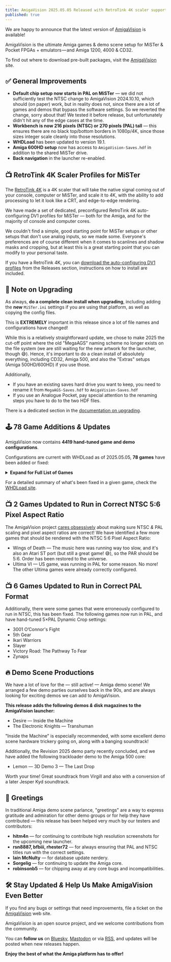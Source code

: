 ```yaml
---
title: AmigaVision 2025.05.05 Released with RetroTink 4K scaler support + 86 Game Updates
published: true
---
```


We are happy to announce that the latest version of [AmigaVision] is available!

AmigaVision is the ultimate Amiga games & demo scene setup for MiSTer & Pocket FPGAs + emulators — and Amiga 1200, 4000 & CD32.

To find out where to download pre-built packages, visit the [AmigaVision](https://amiga.vision) site.

## ✅ General Improvements

* **Default chip setup now starts in PAL on MiSTer** — we did not sufficiently test the NTSC change to AmigaVision 2024.10.10, which should (on paper) work, but in reality does not, since there are a lot of games and demos that bypass the software settings. So we reverted the change, sorry about that! We tested it before release, but unfortunately didn't hit any of the edge cases at the time.
* **Workbench is now 216 pixels (NTSC) or 270 pixels (PAL) tall** — this ensures there are no black top/bottom borders in 1080p/4K, since those sizes integer scale cleanly into those resolutions.
* **WHDLoad** has been updated to version 19.1.
* **Amiga 600HD setup** now has access to `AmigaVision-Saves.hdf` in addition to the shared MiSTer drive.
* **Back navigation** in the launcher re-enabled.

## 📺 RetroTink 4K Scaler Profiles for MiSTer

The [RetroTink 4K](https://www.retrotink.com/shop/retrotink-4k) is a 4K scaler that will take the native signal coming out of your console, computer or MiSTer, and scale it to 4K, with the ability to add processing to let it look like a CRT, and edge-to-edge rendering.

We have made a set of dedicated, preconfigured RetroTink 4K auto-configuring DV1 profiles for MiSTer — both for the Amiga, and for the majority of console and computer cores. 

We couldn't find a simple, good starting point for MiSTer setups or other setups that don't use analog inputs, so we made some. Everyone's preferences are of course different when it comes to scanlines and shadow masks and cropping, but at least this is a great starting point that you can modify to your personal taste.

If you have a RetroTink 4K, you can [download the auto-configuring DV1 profiles](https://github.com/amigavision/RT4K) from the Releases section, instructions on how to install are included.

## 📝 Note on Upgrading

As always, **do a complete clean install when upgrading**, including adding the **new** `MiSTer.ini` settings if you are using that platform, as well as copying the config files.

This is **EXTREMELY** important in this release since a lot of file names and configurations have changed!

While this is a relatively straightforward update, we chose to make 2025 the cut-off point where the old "MegaAGS" naming scheme no longer exists on the file system (we are still waiting for the new artwork for the launcher, though 😅). Hence, it's important to do a clean install of absolutely everything, including CD32, Amiga 500, and also the "Extras" setups (Amiga 500HD/600HD) if you use those.

Additionally,

* If you have an existing saves hard drive you want to keep, you need to rename it from `MegaAGS-Saves.hdf` to `AmigaVision-Saves.hdf`
* If you use an Analogue Pocket, pay special attention to the renaming steps you have to do to the two HDF files.

There is a dedicated section in the [documentation on upgrading].

## 🕹️ 78 Game Additions *&* Updates

AmigaVision now contains **4419 hand-tuned game and demo configurations**.

Configurations are current with WHDLoad as of 2025.05.05, **78 games** have been added or fixed:

<details>
<summary><b>Expand for Full List of Games</b></summary>

<ul>
<li>Advanced Fruit Machine Simulator</li>
<li>All Terrain Racing</li>
<li>Apidya</li>
<li>BAT2 (Spanish)</li>
<li>Beneath a Steel Sky — now uses the CD32 edition with voices!</li>
<li>Black Dawn 2</li>
<li>Buck Rogers (German)</li>
<li>Burger Time</li>
<li>Cadaver & The Payoff</li>
<li>Castlevania AGA</li>
<li>Cedric</li>
<li>Charly</li>
<li>Chuck Yeagers Advanced Flight Trainer 2</li>
<li>Commando</li>
<li>CyberEmpires</li>
<li>Cybernoid (Old Tile Set)</li>
<li>Cybersphere</li>
<li>Cybersphere Plus</li>
<li>DesertStrike</li>
<li>¿Donde Esta Carmen Sandiego Buscala Por Todo El Mundo?</li>
<li>Dungeonette (Demo)</li>
<li>Earl Weaver Baseball</li>
<li>Elevator Action</li>
<li>Elf (Ocean)</li>
<li>Elvira</li>
<li>Elvira (German with spelling fixes)</li>
<li>Elvira (French)</li>
<li>Elysium</li>
<li>Enchanted Land</li>
<li>Exodus 3010</li>
<li>Exodus 3010 (German)</li>
<li>Future Sport</li>
<li>Ghost Battle</li>
<li>Grimblood</li>
<li>Head Over Heels</li>
<li>High Steel</li>
<li>Humans 3</li>
<li>Immortal</li>
<li>Jim Power</li>
<li>Kings Bounty (Faster Version)</li>
<li>La Poursuite De Carmen Sandiego Dans Le Monde</li>
<li>Lethal Weapon</li>
<li>Liquid Kids</li>
<li>Mega Typhoon</li>
<li>Millennium 2.2</li>
<li>Millennium 2.2 (German)</li>
<li>Neuromancer</li>
<li>Nicky 2</li>
<li>North And South</li>
<li>Oscar</li>
<li>Pac Mania</li>
<li>Paradroid 90</li>
<li>Pooyan</li>
<li>PopUp</li>
<li>Powermonger</li>
<li>Predator 2</li>
<li>Quadralien</li>
<li>Quicksilva</li>
<li>Revenge of Defender</li>
<li>RoboCop</li>
<li>RoboCop 2</li>
<li>Ruff N Tumble</li>
<li>Sensible World of Soccer 24/25</li>
<li>Shadow of the Beast</li>
<li>Smarty & the Nasty Gluttons</li>
<li>Summer Challenge</li>
<li>Superfrog</li>
<li>Think Twice</li>
<li>Transarctica (Spanish)</li>
<li>Transputor</li>
<li>Trolls</li>
<li>Turrican 2</li>
<li>Uridium 2</li>
<li>Wiz N Liz</li>
<li>Wizmo</li>
<li>Wonder Dog</li>
<li>Xenomorph</li>
<li>Zyconix</li>
</ul>
</details>

For a detailed summary of what's been fixed in a given game, check the [WHDLoad site](https://www.whdload.de/news.html).

## 📺 2 Games Updated to Run in Correct NTSC 5:6 Pixel Aspect Ratio

The AmigaVision project [cares obsessively] about making sure NTSC *&* PAL scaling and pixel aspect ratios are correct! We have identified a few more games that should be rendered with the NTSC 5:6 Pixel Aspect Ratio:

* Wings of Death — The music here was running way too slow, and it's also an Atari ST port (but still a great game! 😅), so the PAR should be 5:6. Order has been restored to the universe.
* Ultima VI — US game, was running in PAL for some reason. No more! The other Ultima games were already correctly configured.

## 📺 6 Games Updated to Run in Correct PAL Format

Additionally, there were some games that were erroneously configured to run in NTSC, this has been fixed. The following games now run in PAL, and have hand-tuned 5×PAL Dynamic Crop settings:

* 3001 O’Connor's Fight
* 5th Gear
* Ikari Warriors
* Slayer
* Victory Road: The Pathway To Fear
* Zynaps

## 🔥 Demo Scene Productions

We have a lot of love for the — still active! — Amiga demo scene! We arranged a few demo parties ourselves back in the 90s, and are always looking for exciting demos we can add to AmigaVision.

**This release adds the following demos *&* disk magazines to the AmigaVision launcher:**

* Desire — Inside the Machine
* The Electronic Knights — Transhuman

"Inside the Machine" is especially recommended, with some excellent demo scene hardware trickery going on, along with a banging soundtrack!

Additionally, the Revision 2025 demo party recently concluded, and we have added the following trackloader demo to the Amiga 500 core:

* Lemon — 3D Demo 3 — The Last Drop

Worth your time! Great soundtrack from Virgill and also with a conversion of a later Jesper Kyd soundtrack.

## 🤝 Greetings

In traditional Amiga demo scene parlance, "greetings" are a way to express gratitude and admiration for other demo groups or for help they have contributed — this release has been helped very much by our testers and contributors:

* **hitm4n** — for continuing to contribute high resolution screenshots for the upcoming new launcher.
* **rsn8887, bfbiii, rhester72** — for always ensuring that PAL and NTSC titles run with the correct settings.
* **Iain McNulty** — for database update nerdery.
* **Sorgelig** — for continuing to update the Amiga core.
* **robinsonb5** — for chipping away at any core bugs and incompatibilities.

## 🛠️ Stay Updated *&* Help Us Make AmigaVision Even Better

If you find any bugs or settings that need improvements, file a ticket on the [AmigaVision] web site. 

AmigaVision is an open source project, and we welcome contributions from the community.

You can **follow us** on [Bluesky], [Mastodon] or via [RSS], and updates will be posted when new releases happen.

**Enjoy the best of what the Amiga platform has to offer!**

[AmigaVision]:https://amiga.vision
[Mastodon]:https://mastodon.social/@amiga_vision
[Bluesky]:https://bsky.app/profile/amiga.vision
[RSS]:https://amiga.vision/feed.xml

[Aminet]:https://aminet.net
[CD32 on MiSTer compatibility spreadsheet]:https://amiga.vision/cd32
[documentation on upgrading]:https://amiga.vision/docs#upgrading
[setting up and launching CD32 games]:https://amiga.vision/docs#cd-games-support
[cares obsessively]:https://amiga.vision/sachs
[issue tracker]:https://github.com/amigavision/AmigaVision/issues